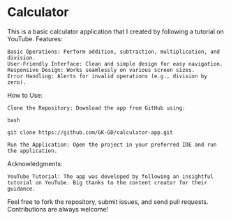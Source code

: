 # Calculator
This is a basic calculator application that I created by following a tutorial on YouTube.
Features:

    Basic Operations: Perform addition, subtraction, multiplication, and division.
    User-Friendly Interface: Clean and simple design for easy navigation.
    Responsive Design: Works seamlessly on various screen sizes.
    Error Handling: Alerts for invalid operations (e.g., division by zero).

How to Use:

    Clone the Repository: Download the app from GitHub using:

    bash

    git clone https://github.com/GK-GD/calculator-app.git

    Run the Application: Open the project in your preferred IDE and run the application.

Acknowledgments:

    YouTube Tutorial: The app was developed by following an insightful tutorial on YouTube. Big thanks to the content creator for their guidance.

Feel free to fork the repository, submit issues, and send pull requests. Contributions are always welcome!
